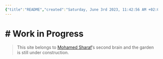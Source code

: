 ```yaml
---
{"title":"README","created":"Saturday, June 3rd 2023, 11:42:56 AM +02:00","modified":"Saturday, June 3rd 2023, 11:43:30 AM +02:00","dg-publish":true,"dg-home":true,"permalink":"/readme/","tags":["gardenEntry"],"dgPassFrontmatter":true,"updated":""}
---
```



# # Work in Progress

> This site belongs to [Mohamed Sharaf](https://www.linkedin.com/in/mahmad-sharaf/)’s second brain and the garden is still under construction.